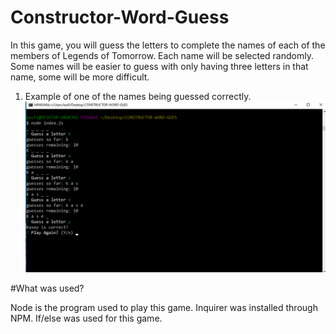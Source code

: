# Constructor-Word-Guess

In this game, you will guess the letters to complete the names of each of the members of Legends of Tomorrow.
Each name will be selected randomly.
Some names will be easier to guess with only having three letters in that name, some will be more difficult.


  1. Example of one of the names being guessed correctly.
    ![Image of concert](images/constructor.png)
    
 
 #What was used?
 
 Node is the program used to play this game.
 Inquirer was installed through NPM.
 If/else was used for this game.
 

